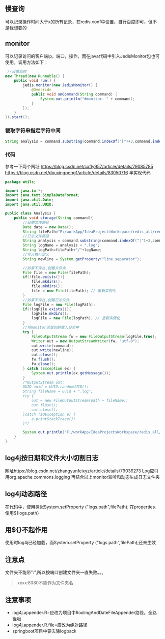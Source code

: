 ## 慢查询
可以记录操作时间大于x的所有记录，在redis.conf中设置，自行百度即可，但不是我想要的
## monitor
可以记录访问的客户端ip，端口，操作，而在java代码中引入JedisMonitor包也可使用，调用方法如下：
```java
 //设置监控
new Thread(new Runnable() {
    public void run() {
        jedis.monitor(new JedisMonitor() {
            @Override
            public void onCommand(String command) {
                System.out.println("#monitor: " + command);
            }
        });
    }
}).start();
```
### 截取字符串指定字符中间
```java
String analysis = command.substring(command.indexOf("[")+3,command.indexOf("]"));
```
### 代码
参考一下两个网址
https://blog.csdn.net/cxfly957/article/details/79085785
https://blog.csdn.net/douxingpeng1/article/details/83050716
半实现代码
```java
package utils;

import java.io.*;
import java.text.SimpleDateFormat;
import java.util.Date;
import java.util.UUID;

public class Analysis {
    public void storage(String command){
        //日期文件路径
        Date date = new Date();
        String filePath="F:/workApp/IdeaProjectsWorkspace/redis_all/redis-monitor/logs/"+new SimpleDateFormat("yyyy/MM/dd/").format(date);
        //日志文件路径
        String analysis = command.substring(command.indexOf("[")+3,command.indexOf("]"))+"_"+new SimpleDateFormat("hh").format(date);
        String logName = analysis + ".log";
        String logPath=filePath+"/"+logName;
        //写入换行定义
        String newline = System.getProperty("line.separator");

        //如果不存在,创建文件夹
        File file = new File(filePath);
        if(!file.exists()){
            file.mkdirs();
            file.mkdirs();
            file = new File(filePath); // 重新实例化
        }
        //如果不存在,创建日志文件
        File logFile = new File(logPath);
        if(!logFile.exists()){
            logFile.mkdirs();
            logFile = new File(logPath); // 重新实例化
        }
        //将monitor读取到的放入日志中
        try {
            FileOutputStream fw = new FileOutputStream(logFile,true);
            Writer out = new OutputStreamWriter(fw, "utf-8");
            out.write(command);
            out.write(newline);
            out.close();
            fw.flush();
            fw.close();
        } catch (Exception ex) {
            System.out.println(ex.getMessage());
        }
        /*OutputStream out;
        UUID uuid = UUID.randomUUID();
        String fileName = uuid + ".log";
        try {
            out = new FileOutputStream(path + fileName);
            out.flush();
            out.close();
        }catch (IOException e) {
            e.printStackTrace();
        }*/

        System.out.println("F:/workApp/IdeaProjectsWorkspace/redis_all/redis-monitor/--is ok");
    }
}

```
## log4j按日期和文件大小切割日志
网址https://blog.csdn.net/zhangyunfeixyz/article/details/79039273
Log应引用org.apache.commons.logging
再结合以上monitor监听和动态生成日志文件夹
## log4j动态路径
在代码中，使用类似System.setProperty ("logs.path",filePath);
在properties，使用${logs.path}
## 用${}不起作用 
使用时log4j已经加载，而System.setProperty ("logs.path",filePath);还未生效
## 注意点
文件夹不能带":",所以按端口创建文件夹一直失败。。。
>xxxx:8080不能作为文件夹名
## 注意事项
+ log4j.appender.R=应改为项目中RoolingAndDateFileAppender路径，全路径哦
+ log4j.appender.R.file=应改为绝对路径
+ springboot项目中要去除logback
